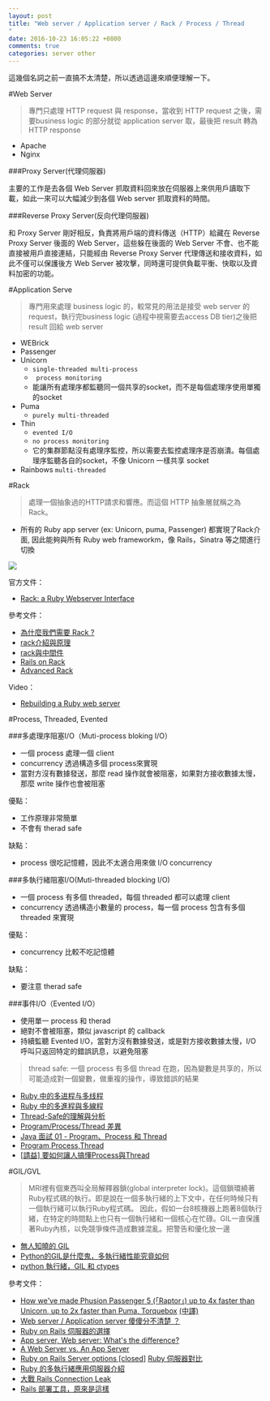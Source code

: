 ```yaml
---
layout: post
title: "Web server / Application server / Rack / Process / Thread
"
date: 2016-10-23 16:05:22 +0800
comments: true
categories: server other
---
```


這幾個名詞之前一直搞不太清楚，所以透過這邊來順便理解一下。

<!-- more -->

#Web Server

> 專門只處理 HTTP request 與 response，當收到 HTTP request 之後，需要business logic 的部分就從 application server 取，最後把 result 轉為 HTTP response

* Apache
* Nginx

###Proxy Server(代理伺服器)

主要的工作是去各個 Web Server 抓取資料回來放在伺服器上來供用戶讀取下載，如此一來可以大幅減少到各個 Web server 抓取資料的時間。

###Reverse Proxy Server(反向代理伺服器)

和 Proxy Server 剛好相反，負責將用戶端的資料傳送（HTTP）給藏在 Reverse Proxy Server 後面的 Web Server，這些躲在後面的 Web Server 不會、也不能直接被用戶直接連結，只能經由 Reverse Proxy Server 代理傳送和接收資料，如此不僅可以保護後方 Web Server 被攻擊，同時還可提供負載平衡、快取以及資料加密的功能。

#Application Serve

> 專門用來處理 business logic 的，較常見的用法是接受 web server 的 request，執行完business logic (過程中視需要去access DB tier)之後把 result 回給 web server

* WEBrick
* Passenger
* Unicorn
	* `single-threaded multi-process`
	* ` process monitoring`
	* 能讓所有處理序都監聽同一個共享的socket，而不是每個處理序使用單獨的socket
* Puma
	* `purely multi-threaded`
* Thin
	* `evented I/O`
	* `no process monitoring`
	* 它的集群節點沒有處理序監控，所以需要去監控處理序是否崩潰。每個處理序監聽各自的socket，不像 Unicorn 一樣共享 socket
* Rainbows `multi-threaded`

#Rack

> 處理一個抽象過的HTTP請求和響應。而這個 HTTP 抽象層就稱之為Rack。

* 所有的 Ruby app server (ex: Unicorn, puma, Passenger) 都實現了Rack介面, 因此能夠與所有 Ruby web frameworkm，像 Rails，Sinatra 等之間進行切換

![](http://ohcoder.com/assets/raptor/rack.jpg)

官方文件：

* [Rack: a Ruby Webserver Interface](http://rack.github.io/)

參考文件：

* [為什麼我們需要 Rack ?](https://ruby-china.org/topics/21517)
* [rack介紹與原理](https://www.rails365.net/articles/rack-jie-shao-yu-yuan-li)
* [rack與中間件](https://www.rails365.net/articles/rack-yu-zhong-jian-jian)
* [Rails on Rack](http://rails.ruby.tw/rails_on_rack.html)
* [Advanced Rack](http://gabebw.com/blog/2015/08/10/advanced-rack)

Video：

* [Rebuilding a Ruby web server](https://vimeo.com/user12143456/review/69109140/c72efbd052)

#Process, Threaded, Evented

###多處理序阻塞I/O（Muti-process bloking I/O）

* 一個 process 處理一個 client
* concurrency 透過構造多個 process來實現
* 當對方沒有數據發送，那麼 read 操作就會被阻塞，如果對方接收數據太慢，那麼 write 操作也會被阻塞


優點：

* 工作原理非常簡單
* 不會有 therad safe

缺點：

* process 很吃記憶體，因此不太適合用來做 I/O concurrency

###多執行緒阻塞I/O(Muti-threaded blocking I/O)


* 一個 process 有多個 threaded，每個 threaded 都可以處理 client
* concurrency 透過構造小數量的 process，每一個 process 包含有多個 threaded 來實現

優點：

* concurrency 比較不吃記憶體

缺點：

* 要注意 therad safe

###事件I/O（Evented I/O）

* 使用單一 process 和 therad
* 絕對不會被阻塞，類似 javascript 的 callback
* 持續監聽 Evented I/O，當對方沒有數據發送，或是對方接收數據太慢，I/O 呼叫只返回特定的錯誤訊息，以避免阻塞

> thread safe: 一個 process 有多個 thread 在跑，因為變數是共享的，所以可能造成對一個變數，做重複的操作，導致錯誤的結果

* [Ruby 中的多进程与多线程](http://mp.weixin.qq.com/s?__biz=MzI0NjIzNDkwOA==&mid=2247483676&idx=1&sn=1df45612132f3f96037b04d62f72d0cf&scene=0)
* [Ruby 中的多進程與多線程](https://read01.com/GoNKk4.html)
* [Thread-Safe的理解與分析](http://aftcast.pixnet.net/blog/post/23786004-thread-safe%E7%9A%84%E7%90%86%E8%A7%A3%E8%88%87%E5%88%86%E6%9E%90)
* [Program/Process/Thread 差異](https://medium.com/@totoroLiu/program-process-thread-%E5%B7%AE%E7%95%B0-4a360c7345e5)
* [Java 面試 01 - Program、Process 和 Thread](https://blog.marksylee.com/2016/09/13/java-interview-01-program-process-thread/)
* [Program,Process,Thread](https://programming.im.ncnu.edu.tw/J_Chapter9.htm)
* [[請益] 要如何讓人搞懂Process與Thread](https://www.ptt.cc/bbs/Soft_Job/M.1406625146.A.971.html)

#GIL/GVL

> MRI裡有個東西叫全局解釋器鎖(global interpreter lock)。這個鎖環繞著Ruby程式碼的執行。即是說在一個多執行緒的上下文中，在任何時候只有一個執行緒可以執行Ruby程式碼。 因此，假如一台8核機器上跑著8個執行緒，在特定的時間點上也只有一個執行緒和一個核心在忙碌。GIL一直保護著Ruby內核，以免競爭條件造成數據混亂。把警告和優化放一邊

* [無人知曉的 GIL](https://ruby-china.org/topics/28415)
* [Python的GIL是什麼鬼，多執行緒性能究竟如何](http://cenalulu.github.io/python/gil-in-python/)
* [python 執行緒，GIL 和 ctypes](http://zhuoqiang.me/python-thread-gil-and-ctypes.html)

參考文件：

* [How we've made Phusion Passenger 5 (「Raptor」) up to 4x faster than Unicorn, up to 2x faster than Puma, Torquebox](http://www.rubyraptor.org/how-we-made-raptor-up-to-4x-faster-than-unicorn-and-up-to-2x-faster-than-puma-torquebox/)    [(中譯)](http://ohcoder.com/blog/2014/11/11/raptor-part-1/)
* [Web server / Application server 傻傻分不清楚 ？](http://michaelhsu.tw/2013/07/04/server/)
* [Ruby on Rails 伺服器的選擇](http://blog.chh.tw/posts/ruby-on-rails-server-options/)
* [App server, Web server: What's the difference?](http://www.javaworld.com/article/2077354/learn-java/app-server-web-server-what-s-the-difference.html)
* [A Web Server vs. An App Server](http://www.justinweiss.com/articles/a-web-server-vs-an-app-server/)
* [Ruby on Rails Server options [closed]](http://stackoverflow.com/questions/4113299/ruby-on-rails-server-options) [Ruby 伺服器對比](https://ruby-china.org/topics/25276)
* [Ruby 的多執行緒應用伺服器介紹](https://ruby-china.org/topics/10832)
* [大戰 Rails Connection Leak](http://blog.mz026.rocks/20160917/rails-connection-leak)
* [Rails 部署工具，原來是這樣](https://5xruby.tw/posts/rails-deploy)
